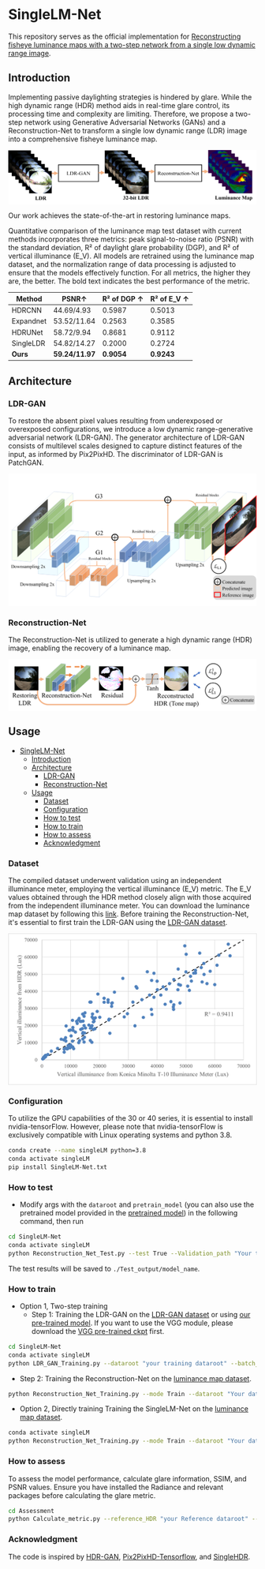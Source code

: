 # SingleLM-Net

This repository serves as the official implementation for [Reconstructing fisheye luminance maps with a two-step network from a single low dynamic range image](https://doi.org/10.1016/j.autcon.2024.105294).

## Introduction

Implementing passive daylighting strategies is hindered by glare. While the high dynamic range (HDR) method aids in real-time glare control, its processing time and complexity are limiting. Therefore, we propose a two-step network using Generative Adversarial Networks (GANs) and a Reconstruction-Net to transform a single low dynamic range (LDR) image into a comprehensive fisheye luminance map.

<p align="center">
  <img src="./Figures/model.png"  alt="" align=center />
</p>

Our work achieves the state-of-the-art in restoring luminance maps.

Quantitative comparison of the luminance map test dataset with current methods incorporates three metrics: peak signal-to-noise ratio (PSNR) with the standard deviation, R² of daylight glare probability (DGP), and R² of vertical illuminance (E_V). All models are retrained using the luminance map dataset, and the normalization range of data processing is adjusted to ensure that the models effectively function. For all metrics, the higher they are, the better. The bold text indicates the best performance of the metric.

| Method       | PSNR↑          | R² of DGP ↑  | R² of E_V ↑ |
|--------------|----------------|--------------|--------------|
| HDRCNN  | 44.69/4.93     | 0.5987       | 0.5013       |
| Expandnet | 53.52/11.64   | 0.2563       | 0.3585       |
| HDRUNet | 58.72/9.94      | 0.8681       | 0.9112       |
| SingleLDR | 54.82/14.27   | 0.2000       | 0.2724       |
| **Ours**    | **59.24/11.97**    | **0.9054**       | **0.9243**       |

## Architecture

### LDR-GAN

To restore the absent pixel values resulting from underexposed or overexposed configurations, we introduce a low dynamic range-generative adversarial network (LDR-GAN). The generator architecture of LDR-GAN consists of multilevel scales designed to capture distinct features of the input, as informed by Pix2PixHD. The discriminator of LDR-GAN is PatchGAN.

<p align="center">
  <img src="./Figures/LDR-GAN.png"  alt="" align=center />
</p>

### Reconstruction-Net

The Reconstruction-Net is utilized to generate a high dynamic range (HDR) image, enabling the recovery of a luminance map.

<p align="center">
  <img src="./Figures/Reconstruction-Net.png"  alt="" align=center />
</p>

## Usage 

- [SingleLM-Net](#singlelm-net)
  - [Introduction](#introduction)
  - [Architecture](#architecture)
    - [LDR-GAN](#ldr-gan)
    - [Reconstruction-Net](#reconstruction-net)
  - [Usage](#usage)
    - [Dataset](#dataset)
    - [Configuration](#configuration)
    - [How to test](#how-to-test)
    - [How to train](#how-to-train)
    - [How to assess](#how-to-assess)
    - [Acknowledgment](#acknowledgment)

### Dataset

The compiled dataset underwent validation using an independent illuminance meter, employing the vertical illuminance (E_V) metric. The E_V values obtained through the HDR method closely align with those acquired from the independent illuminance meter. You can download the luminance map dataset by following this [link](https://sjtueducn-my.sharepoint.com/:u:/g/personal/1063175952_sjtu_edu_cn/EfNtqpM0aWJOhCImYkNUEocBjcIP40wRmOqEZbORq6x_NA?e=SMnkEY). Before training the Reconstruction-Net, it's essential to first train the LDR-GAN using the [LDR-GAN dataset](https://sjtueducn-my.sharepoint.com/:u:/g/personal/1063175952_sjtu_edu_cn/EWFrVCdjk7BEja3-D_MFuPUBAI_NPhf6u6yTykmJt_gY0Q?e=NIEpxj).

<p align="center">
  <img src="./Figures/Comparedwithmeter.png"  alt="" align=center />
</p>

### Configuration
To utilize the GPU capabilities of the 30 or 40 series, it is essential to install nvidia-tensorFlow. However, please note that nvidia-tensorFlow is exclusively compatible with Linux operating systems and python 3.8.

```bash
conda create --name singleLM python=3.8
conda activate singleLM
pip install SingleLM-Net.txt
```

### How to test

- Modify args with the `dataroot` and `pretrain_model` (you can also use the pretrained model provided in the [pretrained model](https://sjtueducn-my.sharepoint.com/:u:/g/personal/1063175952_sjtu_edu_cn/EU2RYKbbC-pAleOCopcO5w8BV-tmJQ5k4P5emIDBP6Dudg?e=gPA9He)) in the following command, then run

```bash
cd SingleLM-Net
conda activate singleLM
python Reconstruction_Net_Test.py --test True --Validation_path "Your test dataset path" --Checkpoint_path "Pretrained model path" --save_hdr True --model_name model_name
```

The test results will be saved to `./Test_output/model_name`.

### How to train

- Option 1, Two-step training
  - Step 1: Training the LDR-GAN on the [LDR-GAN dataset](https://sjtueducn-my.sharepoint.com/:u:/g/personal/1063175952_sjtu_edu_cn/EWFrVCdjk7BEja3-D_MFuPUBAI_NPhf6u6yTykmJt_gY0Q?e=NIEpxj) or using [our pre-trained model](link). If you want to use the VGG module, please download the [VGG pre-trained ckpt](https://sjtueducn-my.sharepoint.com/:u:/g/personal/1063175952_sjtu_edu_cn/EdnoY01gNnhFvf2a5bTqfYQBHb28DuVYo1BxGl3G0q8Vjg?e=dhNyHK) first.

```bash
cd SingleLM-Net
conda activate singleLM
python LDR_GAN_Training.py --dataroot "your training dataroot" --batch_size 8 --mode Train --D_lr 0.00001 --G_lr 0.00001 --vgg True --ckpt_vgg "your vgg pretrained model path" --Validation True --Validation_path "your validation dataroot" --model_name model_name
```

  - Step 2: Training the Reconstruction-Net on the [luminance map dataset](https://sjtueducn-my.sharepoint.com/:u:/g/personal/1063175952_sjtu_edu_cn/EfNtqpM0aWJOhCImYkNUEocBjcIP40wRmOqEZbORq6x_NA?e=SMnkEY).

```bash
python Reconstruction_Net_Training.py --mode Train --dataroot "Your dataset path" --learning_rate 0.0001 --restore_gan True --ldr_gan_ckpt "LDR-GAN Pretrained model path" --vgg True --ckpt_vgg "your vgg pretrained model path" --Validation True --Validation_path "your validation dataroot" --model_name model_name
```

- Option 2, Directly training
Training the SingleLM-Net on the [luminance map dataset](https://sjtueducn-my.sharepoint.com/:u:/g/personal/1063175952_sjtu_edu_cn/EfNtqpM0aWJOhCImYkNUEocBjcIP40wRmOqEZbORq6x_NA?e=SMnkEY).

```bash
conda activate singleLM
python Reconstruction_Net_Training.py --mode Train --dataroot "Your dataset path" --learning_rate 0.0001 --restore_gan False  --vgg True --ckpt_vgg "your vgg pretrained model path" --Validation True --Validation_path "your validation dataroot" --model_name model_name
```

### How to assess

To assess the model performance, calculate glare information, SSIM, and PSNR values. Ensure you have installed the Radiance and relevant packages before calculating the glare metric.

```bash
cd Assessment
python Calculate_metric.py --reference_HDR "your Reference dataroot" --Pred_HDR "your pred luminance map dataroot" --threads 12 --model_name model_name
```

### Acknowledgment

The code is inspired by [HDR-GAN](https://github.com/nonu116/HDR-GAN.git), [Pix2PixHD-Tensorflow](https://github.com/tiandiao123/Pix2PixHD-TensorFlow.git), and [SingleHDR](https://github.com/alex04072000/SingleHDR.git).